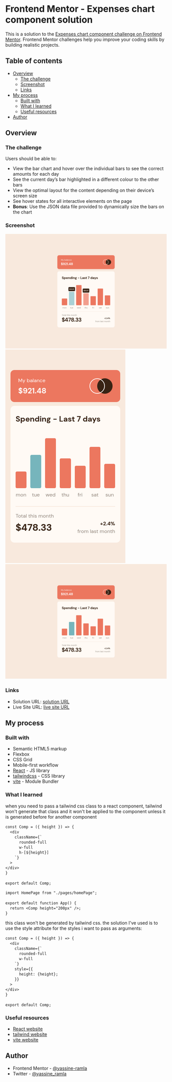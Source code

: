 # Frontend Mentor - Expenses chart component solution

This is a solution to the [Expenses chart component challenge on Frontend Mentor](https://www.frontendmentor.io/challenges/expenses-chart-component-e7yJBUdjwt). Frontend Mentor challenges help you improve your coding skills by building realistic projects.

## Table of contents

- [Overview](#overview)
  - [The challenge](#the-challenge)
  - [Screenshot](#screenshot)
  - [Links](#links)
- [My process](#my-process)
  - [Built with](#built-with)
  - [What I learned](#what-i-learned)
  - [Useful resources](#useful-resources)
- [Author](#author)

## Overview

### The challenge

Users should be able to:

- View the bar chart and hover over the individual bars to see the correct amounts for each day
- See the current day’s bar highlighted in a different colour to the other bars
- View the optimal layout for the content depending on their device’s screen size
- See hover states for all interactive elements on the page
- **Bonus**: Use the JSON data file provided to dynamically size the bars on the chart

### Screenshot

![](screenshot-active-state.png)
![](screenshot-mobile.png)
![](screenshot.png)

### Links

- Solution URL: [solution URL](https://your-solution-url.com)
- Live Site URL: [live site URL](https://your-live-site-url.com)

## My process

### Built with

- Semantic HTML5 markup
- Flexbox
- CSS Grid
- Mobile-first workflow
- [React](https://reactjs.org/) - JS library
- [tailwindcss](https://tailwindcss.com) - CSS library
- [vite](https://vitejs.dev/) - Module Bundler 

### What I learned

when you need to pass a tailwind css class to a react component, tailwind won't generate that class and it won't be applied to the component unless it is generated before for another component

```react
const Comp = ({ height }) => {
  <div
    className={`
      rounded-full
      w-full
      h-[${height}]
    `}
  >
</div>
}

export default Comp;
```
```react
import HomePage from "./pages/homePage";

export default function App() {
  return <Comp height="200px" />;
}
```

this class won't be generated by tailwind css.
the solution I've used is to use the style attribute for the styles i want to pass as arguments:

```react
const Comp = ({ height }) => {
  <div
    className={`
      rounded-full
      w-full
    `}
    style={{
      height: {height};
    }}
  >
</div>
}

export default Comp;
```

### Useful resources

- [React website](https://react.dev/)
- [tailwind website](https://tailwindcss.com)
- [vite website](https://vitejs.dev/)

## Author

- Frontend Mentor - [@yassine-ramla](https://www.frontendmentor.io/profile/yassine-ramla)
- Twitter - [@yassine_ramla](https://www.twitter.com/yassine_ramla)